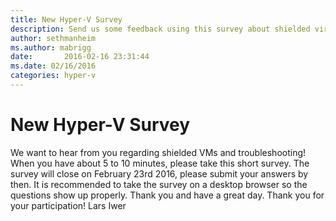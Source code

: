 ```yaml
---
title: New Hyper-V Survey
description: Send us some feedback using this survey about shielded virtual machines and troubleshooting using Hyper-V.
author: sethmanheim
ms.author: mabrigg
date:       2016-02-16 23:31:44
ms.date: 02/16/2016
categories: hyper-v
---
```

# New Hyper-V Survey

We want to hear from you regarding shielded VMs and troubleshooting! When you have about 5 to 10 minutes, please take this short survey. The survey will close on February 23rd 2016, please submit your answers by then. It is recommended to take the survey on a desktop browser so the questions show up properly. Thank you and have a great day. Thank you for your participation! Lars Iwer
